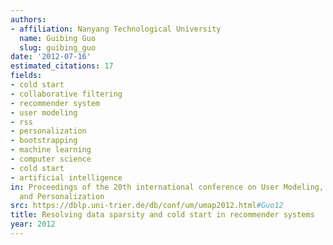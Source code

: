```yaml
---
authors:
- affiliation: Nanyang Technological University
  name: Guibing Guo
  slug: guibing_guo
date: '2012-07-16'
estimated_citations: 17
fields:
- cold start
- collaborative filtering
- recommender system
- user modeling
- rss
- personalization
- bootstrapping
- machine learning
- computer science
- cold start
- artificial intelligence
in: Proceedings of the 20th international conference on User Modeling, Adaptation,
  and Personalization
src: https://dblp.uni-trier.de/db/conf/um/umap2012.html#Guo12
title: Resolving data sparsity and cold start in recommender systems
year: 2012
---
```

